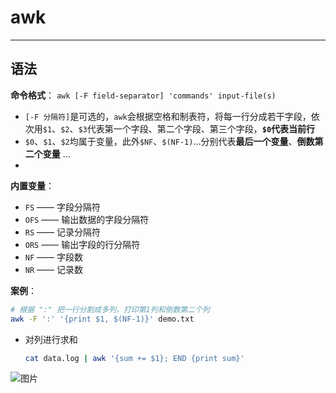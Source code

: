 # <a name="top">awk</a>





----

## <a name="syntax">语法</a>

**命令格式**： `awk [-F field-separator] 'commands' input-file(s)`

+ `[-F 分隔符]`是可选的，`awk`会根据空格和制表符，将每一行分成若干字段，依次用`$1`、`$2`、`$3`代表第一个字段、第二个字段、第三个字段，**`$0`代表当前行**
+ `$0`、`$1`、`$2`均属于变量，此外`$NF`、`$(NF-1)`...分别代表**最后一个变量**、**倒数第二个变量** ...
+ 



**内置变量**：

+ `FS` —— 字段分隔符
+ `OFS` —— 输出数据的字段分隔符
+ `RS` —— 记录分隔符
+ `ORS` —— 输出字段的行分隔符
+ `NF` —— 字段数
+ `NR` —— 记录数



**案例**：

```sh
# 根据 ":" 把一行分割成多列，打印第1列和倒数第二个列
awk -F ':' '{print $1, $(NF-1)}' demo.txt
```



+ 对列进行求和

  ```sh
  cat data.log | awk '{sum += $1}; END {print sum}'
  ```

  


![图片](https://goss1.cfp.cn/creative/vcg/800/new/VCG211141894767-FHQ.jpg)

